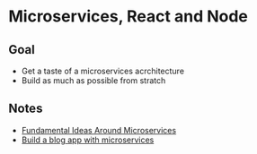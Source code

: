 # Microservices, React and Node

## Goal

- Get a taste of a microservices acrchitecture
- Build as much as possible from stratch

## Notes

- [Fundamental Ideas Around Microservices](./notes/section.01.md)
- [Build a blog app with microservices](./notes/section.02.md)

